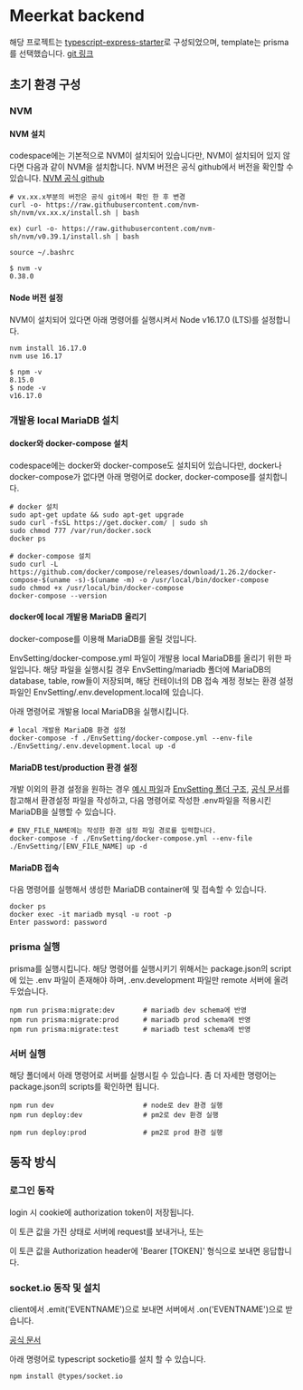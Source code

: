 # Meerkat backend
해당 프로젝트는 [typescript-express-starter](https://www.npmjs.com/package/typescript-express-starter)로 구성되었으며, template는 prisma를 선택했습니다. [git 링크](https://github.com/ljlm0402/typescript-express-starter)

## 초기 환경 구성
### NVM
#### NVM 설치
codespace에는 기본적으로 NVM이 설치되어 있습니다만, NVM이 설치되어 있지 않다면 다음과 같이 NVM을 설치합니다. NVM 버전은 공식 github에서 버전을 확인할 수 있습니다. [NVM 공식 github](https://github.com/nvm-sh/nvm/#install--update-script)

```
# vx.xx.x부분의 버전은 공식 git에서 확인 한 후 변경
curl -o- https://raw.githubusercontent.com/nvm-sh/nvm/vx.xx.x/install.sh | bash

ex) curl -o- https://raw.githubusercontent.com/nvm-sh/nvm/v0.39.1/install.sh | bash

source ~/.bashrc

$ nvm -v
0.38.0
```

#### Node 버전 설정
NVM이 설치되어 있다면 아래 명령어를 실행시켜서 Node v16.17.0 (LTS)를 설정합니다.
```
nvm install 16.17.0
nvm use 16.17

$ npm -v
8.15.0
$ node -v
v16.17.0
```

### 개발용 local MariaDB 설치
#### docker와 docker-compose 설치
codespace에는 docker와 docker-compose도 설치되어 있습니다만, docker나 docker-compose가 없다면 아래 명령어로 docker, docker-compose를 설치합니다.

```
# docker 설치
sudo apt-get update && sudo apt-get upgrade
sudo curl -fsSL https://get.docker.com/ | sudo sh
sudo chmod 777 /var/run/docker.sock
docker ps

# docker-compose 설치
sudo curl -L https://github.com/docker/compose/releases/download/1.26.2/docker-compose-$(uname -s)-$(uname -m) -o /usr/local/bin/docker-compose
sudo chmod +x /usr/local/bin/docker-compose
docker-compose --version 
```

#### docker에 local 개발용 MariaDB 올리기
docker-compose를 이용해 MariaDB를 올릴 것입니다.

EnvSetting/docker-compose.yml 파일이 개발용 local MariaDB를 올리기 위한 파일입니다. 해당 파일을 실행시킬 경우 EnvSetting/mariadb 폴더에 MariaDB의 database, table, row들이 저장되며, 해당 컨테이너의 DB 접속 계정 정보는 환경 설정 파일인 EnvSetting/.env.development.local에 있습니다.

아래 명령어로 개발용 local MariaDB을 실행시킵니다.
```
# local 개발용 MariaDB 환경 설정
docker-compose -f ./EnvSetting/docker-compose.yml --env-file ./EnvSetting/.env.development.local up -d
```

#### MariaDB test/production 환경 설정
개발 이외의 환경 설정을 원하는 경우 [예시 파일](./EnvSetting/.env.example)과 [EnvSetting 폴더 구조](./EnvSetting/README.md), [공식 문서](https://github.com/docker-library/docs/tree/master/mariadb#environment-variables)를 참고해서 환경설정 파일을 작성하고, 다음 명령어로 작성한 .env파일을 적용시킨 MariaDB을 실행할 수 있습니다.
```
# ENV_FILE_NAME에는 작성한 환경 설정 파일 경로를 입력합니다.
docker-compose -f ./EnvSetting/docker-compose.yml --env-file ./EnvSetting/[ENV_FILE_NAME] up -d
```

#### MariaDB 접속
다음 명령어를 실행해서 생성한 MariaDB container에 및 접속할 수 있습니다.
```
docker ps
docker exec -it mariadb mysql -u root -p
Enter password: password
```

### prisma 실행
prisma를 실행시킵니다. 해당 명령어를 실행시키기 위해서는 package.json의 script에 있는 .env 파일이 존재해야 하며, .env.development 파일만 remote 서버에 올려두었습니다.
```
npm run prisma:migrate:dev       # mariadb dev schema에 반영
npm run prisma:migrate:prod      # mariadb prod schema에 반영
npm run prisma:migrate:test      # mariadb test schema에 반영
```

### 서버 실행
해당 폴더에서 아래 명령어로 서버를 실행시킬 수 있습니다. 좀 더 자세한 명령어는 package.json의 scripts를 확인하면 됩니다.
```
npm run dev                      # node로 dev 환경 실행
npm run deploy:dev               # pm2로 dev 환경 실행

npm run deploy:prod              # pm2로 prod 환경 실행
```

## 동작 방식
### 로그인 동작
login 시 cookie에 authorization token이 저장됩니다.

이 토큰 값을 가진 상태로 서버에 request를 보내거나, 또는

이 토큰 값을 Authorization header에 'Bearer [TOKEN]' 형식으로 보내면 응답합니다.

### socket.io 동작 및 설치
client에서 .emit('EVENTNAME')으로 보내면 서버에서 .on('EVENTNAME')으로 받습니다.

[공식 문서](https://socket.io/docs/v3/server-initialization/)

아래 명령어로 typescript socketio를 설치 할 수 있습니다.
```
npm install @types/socket.io
```